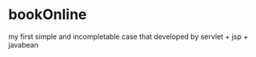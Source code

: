 bookOnline
==========

my first simple and incompletable case that developed by servlet + jsp + javabean
